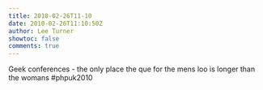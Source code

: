 ```yaml
---
title: 2010-02-26T11-10
date: 2010-02-26T11:10:50Z
author: Lee Turner
showtoc: false
comments: true
---
```


Geek conferences - the only place the que for the mens loo is longer than the womans #phpuk2010

